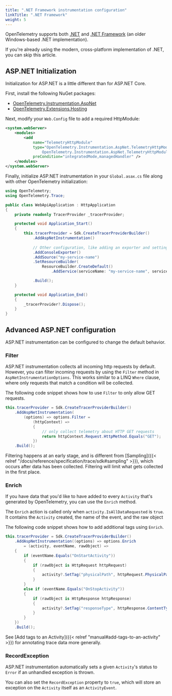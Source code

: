 ```yaml
---
title: ".NET Framework instrumentation configuration"
linkTitle: ".NET Framework"
weight: 5
---
```


OpenTelemetry supports both
[.NET](https://dotnet.microsoft.com/en-us/learn/dotnet/what-is-dotnet) and [.NET
Framework](https://dotnet.microsoft.com/en-us/learn/dotnet/what-is-dotnet-framework)
(an older Windows-based .NET implementation).

If you're already using the modern, cross-platform implementation of .NET, you
can skip this article.

## ASP.NET Initialization

Initialization for ASP.NET is a little different than for ASP.NET Core.

First, install the following NuGet packages:

* [OpenTelemetry.Instrumentation.AspNet](https://www.nuget.org/packages/OpenTelemetry.Instrumentation.AspNet/)
* [OpenTelemetry.Extensions.Hosting](https://www.nuget.org/packages/OpenTelemetry.Extensions.Hosting)

Next, modify your `Web.Config` file to add a required HttpModule:

```xml
<system.webServer>
    <modules>
        <add
            name="TelemetryHttpModule"
            type="OpenTelemetry.Instrumentation.AspNet.TelemetryHttpModule,
                OpenTelemetry.Instrumentation.AspNet.TelemetryHttpModule"
            preCondition="integratedMode,managedHandler" />
    </modules>
</system.webServer>
```

Finally, initialize ASP.NET instrumentation in your `Global.asax.cs` file along
with other OpenTelemetry initialization:

```csharp
using OpenTelemetry;
using OpenTelemetry.Trace;

public class WebApiApplication : HttpApplication
{
    private readonly TracerProvider _tracerProvider;

    protected void Application_Start()
    {
        this.tracerProvider = Sdk.CreateTracerProviderBuilder()
            .AddAspNetInstrumentation()
            
            // Other configuration, like adding an exporter and setting resources
            .AddConsoleExporter()
            .AddSource("my-service-name")
            .SetResourceBuilder(
                ResourceBuilder.CreateDefault()
                    .AddService(serviceName: "my-service-name", serviceVersion: "1.0.0"))

            .Build();
    }

    protected void Application_End()
    {
        _tracerProvider?.Dispose();
    }
}
```

## Advanced ASP.NET configuration

ASP.NET instrumentation can be configured to change the default behavior.

### Filter

ASP.NET instrumentation collects all incoming http requests by default. However,
you can filter incoming requests by using the `Filter` method in
`AspNetInstrumentationOptions`. This works similar to a LINQ `Where` clause,
where only requests that match a condition will be collected.

The following code snippet shows how to use `Filter` to only allow GET requests.

```csharp
this.tracerProvider = Sdk.CreateTracerProviderBuilder()
    .AddAspNetInstrumentation(
        (options) => options.Filter =
            (httpContext) =>
            {
                // only collect telemetry about HTTP GET requests
                return httpContext.Request.HttpMethod.Equals("GET");
            })
    .Build();
```

Filtering happens at an early stage, and is different from [Sampling]({{< relref
"/docs/reference/specification/trace/sdk#sampling" >}}), which occurs after data
has been collected. Filtering will limit what gets collected in the first place.

### Enrich

If you have data that you'd like to have added to every `Activity` that's
generated by OpenTelemetry, you can use the `Enrich` method.

The `Enrich` action is called only when `activity.IsAllDataRequested` is `true`.
It contains the `Activity` created, the name of the event, and the raw object

The following code snippet shows how to add additional tags using `Enrich`.

```csharp
this.tracerProvider = Sdk.CreateTracerProviderBuilder()
    .AddAspNetInstrumentation((options) => options.Enrich
        = (activity, eventName, rawObject) =>
    {
        if (eventName.Equals("OnStartActivity"))
        {
            if (rawObject is HttpRequest httpRequest)
            {
                activity?.SetTag("physicalPath", httpRequest.PhysicalPath);
            }
        }
        else if (eventName.Equals("OnStopActivity"))
        {
            if (rawObject is HttpResponse httpResponse)
            {
                activity?.SetTag("responseType", httpResponse.ContentType);
            }
        }
    })
    .Build();
```

See [Add tags to an Activity]({{< relref "manual#add-tags-to-an-activity" >}})
for annotating trace data more generally.

### RecordException

ASP.NET instrumentation automatically sets a given `Activity`'s status to
`Error` if an unhandled exception is thrown.

You can also set the `RecordException` property to `true`, which will store an
exception on the `Activity` itself as an `ActivityEvent`.
